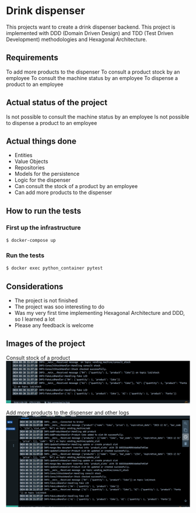 # Drink dispenser

This projects want to create a drink dispenser backend.
This project is implemented with DDD (Domain Driven Design) and TDD (Test Driven Development) methodologies
and Hexagonal Architecture.

## Requirements

To add more products to the dispenser
To consult a product stock by an employee
To consult the machine status by an employee
To dispense a product to an employee

## Actual status of the project
Is not possible to consult the machine status by an employee
Is not possible to dispense a product to an employee

## Actual things done

- Entities
- Value Objects
- Repositories
- Models for the persistence
- Logic for the dispenser
- Can consult the stock of a product by an employee
- Can add more products to the dispenser


## How to run the tests
### First up the infrastructure

```bash
$ docker-compose up
```

### Run the tests
```bash
$ docker exec python_container pytest
```

## Considerations

- The project is not finished
- The project was soo interesting to do
- Was my very first time implementing Hexagonal Architecture and DDD, so I learned a lot
- Please any feedback is welcome

## Images of the project
Consult stock of a product
![consult_stock](https://github.com/JhonRobert20/drink-dispenser/blob/main/docs/consult_stock.png)

Add more products to the dispenser and other logs
![add_products](https://github.com/JhonRobert20/drink-dispenser/blob/main/docs/general_logs.png)

